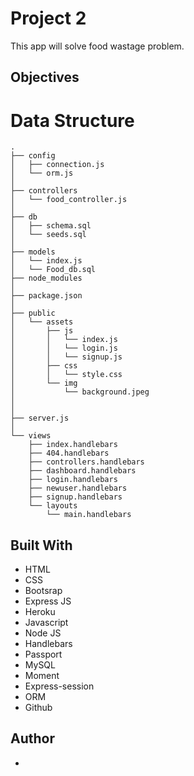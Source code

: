 # Project 2
This app will solve food wastage problem.
## Objectives


# Data Structure

```
.
├── config
│   ├── connection.js
│   └── orm.js
│ 
├── controllers
│   └── food_controller.js
│
├── db
│   ├── schema.sql
│   └── seeds.sql
│
├── models
│   └── index.js
│   └── Food_db.sql
├── node_modules
│ 
├── package.json
│
├── public
│   └── assets
│       ├── js
│       │   └── index.js
│       │   └── login.js
│       │   └── signup.js
│       ├── css
│       │   └── style.css
│       └── img
│           └── background.jpeg
│   
│
├── server.js
│
└── views
    ├── index.handlebars
    ├── 404.handlebars
    ├── controllers.handlebars
    ├── dashboard.handlebars
    ├── login.handlebars
    ├── newuser.handlebars
    ├── signup.handlebars
    └── layouts
        └── main.handlebars
```

## Built With
* HTML
* CSS
* Bootsrap
* Express JS
* Heroku
* Javascript
* Node JS
* Handlebars
* Passport
* MySQL
* Moment
* Express-session
* ORM
* Github

## Author
* 
